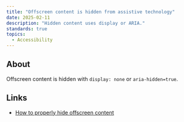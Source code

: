 ```yaml
---
title: "Offscreen content is hidden from assistive technology"
date: 2025-02-11
description: "Hidden content uses display or ARIA."
standards: true
topics:
  - Accessibility
---
```


## About

Offscreen content is hidden with `display: none` or `aria-hidden=true`.

## Links

- [How to properly hide offscreen content](https://developer.chrome.com/docs/lighthouse/accessibility/offscreen-content-hidden/)